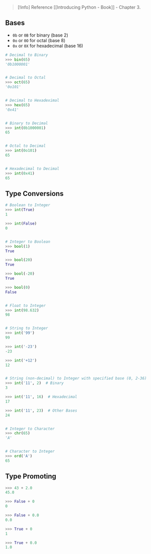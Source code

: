 > [!info] Reference
> [[Introducing Python - Book]] - Chapter 3.
## Bases
- `0b` or `0B` for binary (base 2)
- `0o` or `0O` for octal (base 8)
- `0x` or `0X` for hexadecimal (base 16)
``` Python
# Decimal to Binary
>>> bin(65)
'0b1000001'


# Decimal to Octal
>>> oct(65)
'0o101'


# Decimal to Hexadeximal
>>> hex(65)
'0x41'


# Binary to Decimal
>>> int(0b1000001)
65


# Octal to Decimal
>>> int(0o101)
65


# Hexadecimal to Decimal
>>> int(0x41)
65
```
## Type Conversions
``` Python
# Boolean to Integer
>>> int(True)
1

>>> int(False)
0


# Integer to Boolean
>>> bool(1)
True

>>> bool(20)
True

>>> bool(-20)
True

>>> bool(0)
False


# Float to Integer
>>> int(98.632)
98


# String to Integer
>>> int('99')
99

>>> int('-23')
-23

>>> int('+12')
12


# String (non-decimal) to Integer with specified base (0, 2-36)
>>> int('11', 2)  # Binary
3

>>> int('11', 16)  # Hexadecimal
17

>>> int('11', 23)  # Other Bases
24


# Integer to Character
>>> chr(65)
'A'


# Character to Integer
>>> ord('A')
65
```
## Type Promoting
``` Python
>>> 43 + 2.0
45.0

>>> False + 0
0

>>> False + 0.0
0.0

>>> True + 0
1

>>> True + 0.0
1.0
```
